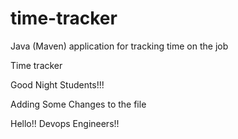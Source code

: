 # time-tracker
Java (Maven) application for tracking time on the job

Time tracker

Good Night Students!!!


Adding Some Changes to the file


Hello!! Devops Engineers!!
